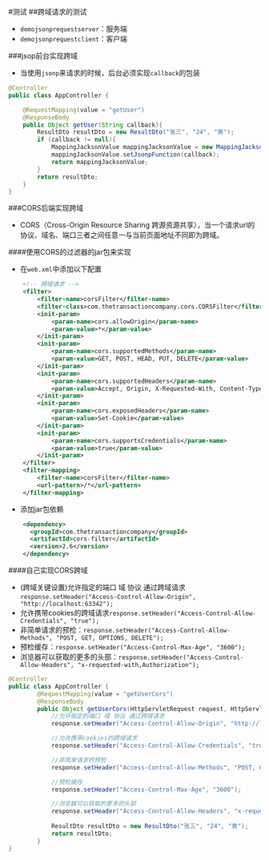 #测试
##跨域请求的测试
- `demojsonprequestserver`：服务端
- `demojsonprequestclient`：客户端

###jsop前台实现跨域
- 当使用`jsonp`来请求的时候，后台必须实现`callback`的包装
```java
@Controller
public class AppController {

    @RequestMapping(value = "getUser")
    @ResponseBody
    public Object getUser(String callback){
        ResultDto resultDto = new ResultDto("张三", "24", "男");
        if (callback != null){
            MappingJacksonValue mappingJacksonValue = new MappingJacksonValue(resultDto);
            mappingJacksonValue.setJsonpFunction(callback);
            return mappingJacksonValue;
        }
        return resultDto;
    }
}
```

###CORS后端实现跨域
- CORS（Cross-Origin Resource Sharing 跨源资源共享），当一个请求url的协议、域名、端口三者之间任意一与当前页面地址不同即为跨域。

####使用CORS的过滤器的jar包来实现
- 在`web.xml`中添加以下配置
```xml
    <!-- 跨域请求 -->
    <filter>
        <filter-name>corsFilter</filter-name>
        <filter-class>com.thetransactioncompany.cors.CORSFilter</filter-class>
        <init-param>
            <param-name>cors.allowOrigin</param-name>
            <param-value>*</param-value>
        </init-param>
        <init-param>
            <param-name>cors.supportedMethods</param-name>
            <param-value>GET, POST, HEAD, PUT, DELETE</param-value>
        </init-param>
        <init-param>
            <param-name>cors.supportedHeaders</param-name>
            <param-value>Accept, Origin, X-Requested-With, Content-Type, Last-Modified</param-value>
        </init-param>
        <init-param>
            <param-name>cors.exposedHeaders</param-name>
            <param-value>Set-Cookie</param-value>
        </init-param>
        <init-param>
            <param-name>cors.supportsCredentials</param-name>
            <param-value>true</param-value>
        </init-param>
    </filter>
    <filter-mapping>
        <filter-name>corsFilter</filter-name>
        <url-pattern>/*</url-pattern>
    </filter-mapping>
```

- 添加jar包依赖
```xml
    <dependency>
      <groupId>com.thetransactioncompany</groupId>
      <artifactId>cors-filter</artifactId>
      <version>2.6</version>
    </dependency>
```

####自己实现CORS跨域
- (跨域关键设置)允许指定的端口 域 协议 通过跨域请求 `response.setHeader("Access-Control-Allow-Origin", "http://localhost:63342");`
- 允许携带cookies的跨域请求`response.setHeader("Access-Control-Allow-Credentials", "true");`
- 非简单请求的预检：`response.setHeader("Access-Control-Allow-Methods", "POST, GET, OPTIONS, DELETE");`
- 预检缓存：`response.setHeader("Access-Control-Max-Age", "3600");`
- 浏览器可以获取的更多的头部：`response.setHeader("Access-Control-Allow-Headers", "x-requested-with,Authorization");`
```java
@Controller
public class AppController {
        @RequestMapping(value = "getUserCors")
        @ResponseBody
        public Object getUserCors(HttpServletRequest request, HttpServletResponse response){
            //允许指定的端口 域 协议 通过跨域请求
            response.setHeader("Access-Control-Allow-Origin", "http://localhost:63342");

            //允许携带cookies的跨域请求
            response.setHeader("Access-Control-Allow-Credentials", "true");

            //非简单请求的预检
            response.setHeader("Access-Control-Allow-Methods", "POST, GET, OPTIONS, DELETE");

            //预检缓存
            response.setHeader("Access-Control-Max-Age", "3600");

            //浏览器可以获取的更多的头部
            response.setHeader("Access-Control-Allow-Headers", "x-requested-with,Authorization");
            
            ResultDto resultDto = new ResultDto("张三", "24", "男");
            return resultDto;
        }
}
```